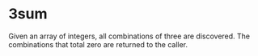 # 3sum
Given an array of integers, all combinations of three are discovered. The combinations that total zero are returned to the caller.
